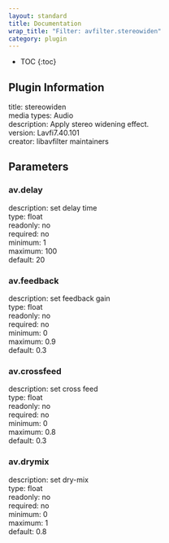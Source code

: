 ```yaml
---
layout: standard
title: Documentation
wrap_title: "Filter: avfilter.stereowiden"
category: plugin
---
```

* TOC
{:toc}

## Plugin Information

title: stereowiden  
media types:
Audio  
description: Apply stereo widening effect.  
version: Lavfi7.40.101  
creator: libavfilter maintainers  

## Parameters

### av.delay

  
description:
set delay time  
type: float  
readonly: no  
required: no  
minimum: 1  
maximum: 100  
default: 20  

### av.feedback

  
description:
set feedback gain  
type: float  
readonly: no  
required: no  
minimum: 0  
maximum: 0.9  
default: 0.3  

### av.crossfeed

  
description:
set cross feed  
type: float  
readonly: no  
required: no  
minimum: 0  
maximum: 0.8  
default: 0.3  

### av.drymix

  
description:
set dry-mix  
type: float  
readonly: no  
required: no  
minimum: 0  
maximum: 1  
default: 0.8  

